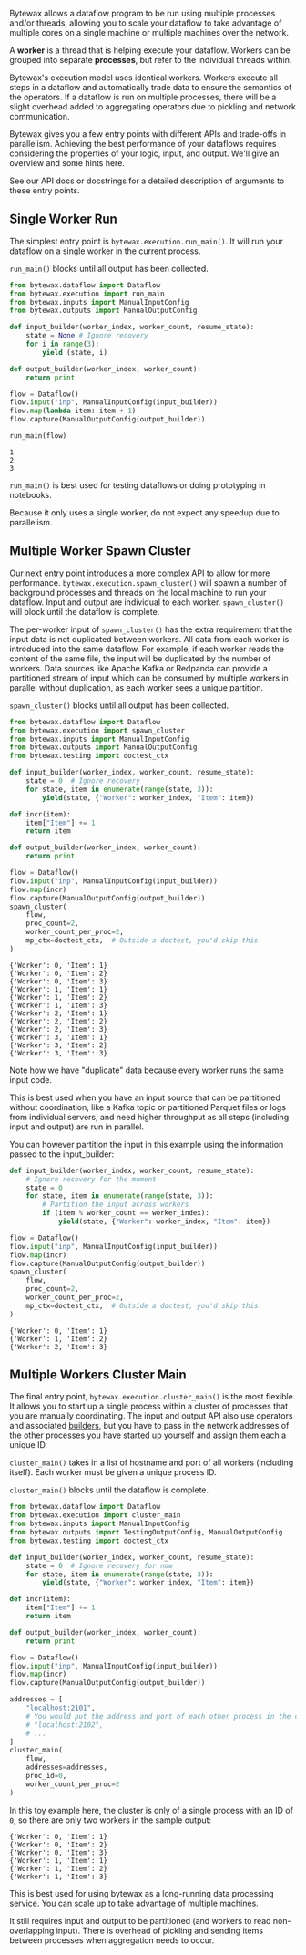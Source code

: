 Bytewax allows a dataflow program to be run using multiple processes and/or threads, allowing you to scale your dataflow to take advantage of multiple cores on a single machine or multiple machines over the network.

A **worker** is a thread that is helping execute your dataflow. Workers can be grouped into separate **processes**, but refer to the individual threads within.

Bytewax's execution model uses identical workers. Workers execute all steps in a dataflow and automatically trade data to ensure the semantics of the operators. If a dataflow is run on multiple processes, there will be a slight overhead added to aggregating operators due to pickling and network communication.

Bytewax gives you a few entry points with different APIs and trade-offs in parallelism. Achieving the best performance of your dataflows requires considering the properties of your logic, input, and output. We'll give an overview and some hints here.

See our API docs or docstrings for a detailed description of arguments to these entry points.

## Single Worker Run

The simplest entry point is `bytewax.execution.run_main()`. It will run your dataflow on a single worker in the current process.

`run_main()` blocks until all output has been collected.

```python doctest:SORT_OUTPUT
from bytewax.dataflow import Dataflow
from bytewax.execution import run_main
from bytewax.inputs import ManualInputConfig
from bytewax.outputs import ManualOutputConfig

def input_builder(worker_index, worker_count, resume_state):
    state = None # Ignore recovery
    for i in range(3):
        yield (state, i)

def output_builder(worker_index, worker_count):
    return print

flow = Dataflow()
flow.input("inp", ManualInputConfig(input_builder))
flow.map(lambda item: item + 1)
flow.capture(ManualOutputConfig(output_builder))

run_main(flow)
```

```{testoutput}
1
2
3
```

`run_main()` is best used for testing dataflows or doing prototyping in notebooks.

Because it only uses a single worker, do not expect any speedup due to parallelism.

## Multiple Worker Spawn Cluster

Our next entry point introduces a more complex API to allow for more performance. `bytewax.execution.spawn_cluster()` will spawn a number of background processes and threads on the local machine to run your dataflow. Input and output are individual to each worker. `spawn_cluster()` will block until the dataflow is complete.

The per-worker input of `spawn_cluster()` has the extra requirement that the input data is not duplicated between workers. All data from each worker is introduced into the same dataflow. For example, if each worker reads the content of the same file, the input will be duplicated by the number of workers. Data sources like Apache Kafka or Redpanda can provide a partitioned stream of input which can be consumed by multiple workers in parallel without duplication, as each worker sees a unique partition.

`spawn_cluster()` blocks until all output has been collected.

```python doctest:SORT_OUTPUT
from bytewax.dataflow import Dataflow
from bytewax.execution import spawn_cluster
from bytewax.inputs import ManualInputConfig
from bytewax.outputs import ManualOutputConfig
from bytewax.testing import doctest_ctx

def input_builder(worker_index, worker_count, resume_state):
    state = 0  # Ignore recovery
    for state, item in enumerate(range(state, 3)):
        yield(state, {"Worker": worker_index, "Item": item})

def incr(item):
    item["Item"] += 1
    return item

def output_builder(worker_index, worker_count):
    return print

flow = Dataflow()
flow.input("inp", ManualInputConfig(input_builder))
flow.map(incr)
flow.capture(ManualOutputConfig(output_builder))
spawn_cluster(
    flow,
    proc_count=2,
    worker_count_per_proc=2,
    mp_ctx=doctest_ctx,  # Outside a doctest, you'd skip this.
)
```

```{testoutput}
{'Worker': 0, 'Item': 1}
{'Worker': 0, 'Item': 2}
{'Worker': 0, 'Item': 3}
{'Worker': 1, 'Item': 1}
{'Worker': 1, 'Item': 2}
{'Worker': 1, 'Item': 3}
{'Worker': 2, 'Item': 1}
{'Worker': 2, 'Item': 2}
{'Worker': 2, 'Item': 3}
{'Worker': 3, 'Item': 1}
{'Worker': 3, 'Item': 2}
{'Worker': 3, 'Item': 3}
```

Note how we have "duplicate" data because every worker runs the same input code.

This is best used when you have an input source that can be partitioned without coordination, like a Kafka topic or partitioned Parquet files or logs from individual servers, and need higher throughput as all steps (including input and output) are run in parallel.

You can however partition the input in this example using the information passed to the input_builder: 

```python doctest:SORT_OUTPUT
def input_builder(worker_index, worker_count, resume_state):
    # Ignore recovery for the moment
    state = 0
    for state, item in enumerate(range(state, 3)):
        # Partition the input across workers
        if (item % worker_count == worker_index):
            yield(state, {"Worker": worker_index, "Item": item})

flow = Dataflow()
flow.input("inp", ManualInputConfig(input_builder))
flow.map(incr)
flow.capture(ManualOutputConfig(output_builder))
spawn_cluster(
    flow,
    proc_count=2,
    worker_count_per_proc=2,
    mp_ctx=doctest_ctx,  # Outside a doctest, you'd skip this.
)
```

```{testoutput}
{'Worker': 0, 'Item': 1}
{'Worker': 1, 'Item': 2}
{'Worker': 2, 'Item': 3}
```
## Multiple Workers Cluster Main

The final entry point, `bytewax.execution.cluster_main()` is the most flexible. It allows you to start up a single process within a cluster of processes that you are manually coordinating. The input and output API also use operators and associated [builders](#builders), but you have to pass in the network addresses of the other processes you have started up yourself and assign them each a unique ID.

`cluster_main()` takes in a list of hostname and port of all workers (including itself). Each worker must be given a unique process ID.

`cluster_main()` blocks until the dataflow is complete.

```python doctest:SORT_OUTPUT
from bytewax.dataflow import Dataflow
from bytewax.execution import cluster_main
from bytewax.inputs import ManualInputConfig
from bytewax.outputs import TestingOutputConfig, ManualOutputConfig
from bytewax.testing import doctest_ctx

def input_builder(worker_index, worker_count, resume_state):
    state = 0  # Ignore recovery for now
    for state, item in enumerate(range(state, 3)):
        yield(state, {"Worker": worker_index, "Item": item})

def incr(item):
    item["Item"] += 1
    return item

def output_builder(worker_index, worker_count):
    return print

flow = Dataflow()
flow.input("inp", ManualInputConfig(input_builder))
flow.map(incr)
flow.capture(ManualOutputConfig(output_builder))

addresses = [
    "localhost:2101",
    # You would put the address and port of each other process in the cluster here:
    # "localhost:2102",
    # ...
]
cluster_main(
    flow,
    addresses=addresses,
    proc_id=0,
    worker_count_per_proc=2
)
```

In this toy example here, the cluster is only of a single process with an ID of `0`, so there are only two workers in the sample output:

```{testoutput}
{'Worker': 0, 'Item': 1}
{'Worker': 0, 'Item': 2}
{'Worker': 0, 'Item': 3}
{'Worker': 1, 'Item': 1}
{'Worker': 1, 'Item': 2}
{'Worker': 1, 'Item': 3}
```

This is best used for using bytewax as a long-running data processing service. You can scale up to take advantage of multiple machines.

It still requires input and output to be partitioned (and workers to read non-overlapping input). There is overhead of pickling and sending items between processes when aggregation needs to occur.
